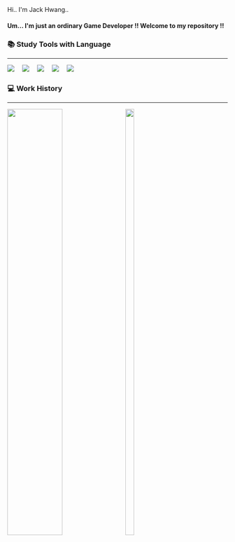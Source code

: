 <div align="center>

<h4 aligh="center"> Hi.. I'm Jack Hwang..</h4>
<h4 aligh="center"> Um... I'm just an ordinary Game Developer !! Welcome to my repository !!</h4>

<h3 aligh="center"> 📚 Study Tools with Language</h3> 

---
<img src="https://img.shields.io/badge/C-A8B9CC?style=flat&logo=C&logoColor=white"/>　 
<img src="https://img.shields.io/badge/C++-00599C?style=flat&logo=C%2B%2B&logoColor=white"/>　 
<img src="https://img.shields.io/badge/CSharp-239120?style=flat&logo=CSharp&logoColor=white"/>　 
<img src="https://img.shields.io/badge/Unity-000000?style=flat&logo=Unity&logoColor=white"/>　 
<img src="https://img.shields.io/badge/UnrealEngine-0E1128?style=flat&logo=UnrealEngine&logoColor=white"/></br>


<h3 aligh="center">  💻 Work History</h3>

---
<img src="https://github-readme-stats.vercel.app/api?username=DevHwangIT&show_icons=true&theme=highcontrast" width="50%" height="50%"/>　 
  <img src="https://github-readme-stats.vercel.app/api/top-langs/?username=DevHwangIT" width="20%" height="50%"/>

</div>
